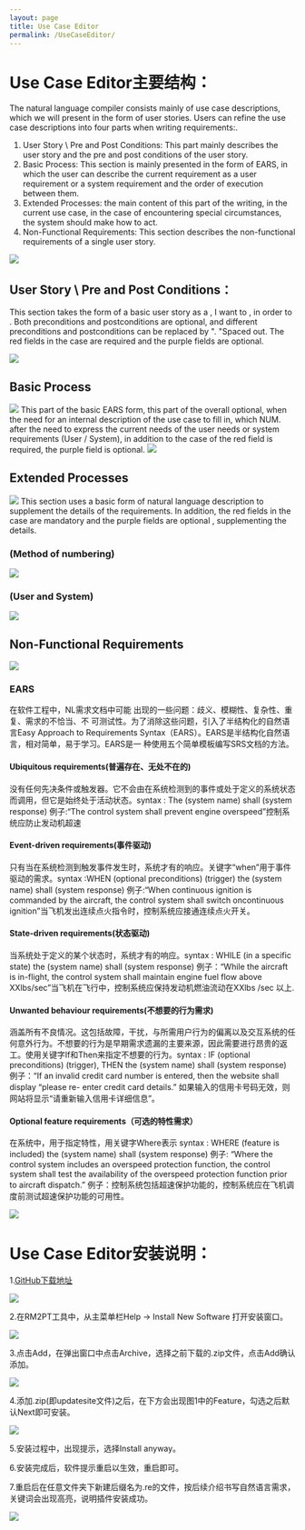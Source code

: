 ```yaml
---
layout: page
title: Use Case Editor
permalink: /UseCaseEditor/
---
```



# Use Case Editor主要结构：

   The natural language compiler consists mainly of use case descriptions, which we will present in the form of user stories. Users can refine the use case descriptions into four parts when writing requirements:.
1. User Story \ Pre and Post Conditions: This part mainly describes the user story and the pre and post conditions of the user story.
2. Basic Process: This section is mainly presented in the form of EARS, in which the user can describe the current requirement as a user requirement or a system requirement and the order of execution between them.
3. Extended Processes: the main content of this part of the writing, in the current use case, in the case of encountering special circumstances, the system should make how to act.
4. Non-Functional Requirements: This section describes the non-functional requirements of a single user story.

<img src="/imgs/UseCaseEditor-project/UCE2.png" />

## User Story \ Pre and Post Conditions：

   This section takes the form of a basic user story as a <User Persona>, I want to <Complete Activity>, in order to <Realise Value>. Both preconditions and postconditions are optional, and different preconditions and postconditions can be replaced by ". "Spaced out.
The red fields in the case are required and the purple fields are optional.

<img src="/imgs/UseCaseEditor-project/US.png" />

## Basic Process

<img src="/imgs/UseCaseEditor-project/BP.png" />
   This part of the basic EARS form, this part of the overall optional, when the need for an internal description of the use case to fill in, which NUM. after the need to express the current needs of the user needs or system requirements (User / System), in addition to the case of the red field is required, the purple field is optional.
<img src="/imgs/UseCaseEditor-project/BP2.png" />

## Extended Processes

<img src="/imgs/UseCaseEditor-project/EP.png" />
This section uses a basic form of natural language description to supplement the details of the requirements. In addition, the red fields in the case are mandatory and the purple fields are optional , supplementing the details.



### (Method of numbering)
<img src="/imgs/UseCaseEditor-project/EP2.png" />

### (User and System)
<img src="/imgs/UseCaseEditor-project/EP3.png" />

## Non-Functional Requirements
<img src="/imgs/UseCaseEditor-project/NF.png" />

### EARS
   在软件工程中，NL需求文档中可能 出现的一些问题：歧义、模糊性、复杂性、重复、需求的不恰当、不 可测试性。为了消除这些问题，引入了半结构化的自然语言Easy Approach to Requirements Syntax（EARS）。EARS是半结构化自然语言，相对简单，易于学习。EARS是一 种使用五个简单模板编写SRS文档的方法。 
#### Ubiquitous requirements(普遍存在、无处不在的)
没有任何先决条件或触发器。它不会由在系统检测到的事件或处于定义的系统状态而调用，但它是始终处于活动状态。syntax : The (system name) shall (system response)
例子:“The control system shall prevent engine overspeed”控制系统应防止发动机超速

#### Event-driven requirements(事件驱动)
只有当在系统检测到触发事件发生时，系统才有的响应。关键字“when”用于事件驱动的需求。syntax :WHEN (optional preconditions) (trigger) the (system name) shall (system response)
例子:“When continuous ignition is commanded by the aircraft, the control system shall switch oncontinuous ignition”当飞机发出连续点火指令时，控制系统应接通连续点火开关。

#### State-driven requirements(状态驱动)
当系统处于定义的某个状态时，系统才有的响应。syntax : WHILE (in a specific state) the (system name) shall (system response)
例子：“While the aircraft is in-flight, the control system shall maintain engine fuel flow above XXlbs/sec”当飞机在飞行中，控制系统应保持发动机燃油流动在XXlbs /sec 以上.

#### Unwanted behaviour requirements(不想要的行为需求)
涵盖所有不良情况。这包括故障，干扰，与所需用户行为的偏离以及交互系统的任何意外行为。不想要的行为是早期需求遗漏的主要来源，因此需要进行昂贵的返工。使用关键字If和Then来指定不想要的行为。syntax : IF (optional preconditions) (trigger), THEN the (system name) shall (system response) 
例子：“If an invalid credit card number is entered, then the website shall display “please re- enter credit card details.” 如果输入的信用卡号码无效，则网站将显示“请重新输入信用卡详细信息”。

#### Optional feature requirements（可选的特性需求）
在系统中，用于指定特性，用关键字Where表示 syntax : WHERE (feature is included) the (system name) shall (system response)
例子: “Where the control system includes an overspeed protection function, the control system shall test the availability of the overspeed protection function prior to aircraft dispatch.” 例子：控制系统包括超速保护功能的，控制系统应在飞机调度前测试超速保护功能的可用性。

  <img src="/imgs/UseCaseEditor-project/EARS1.png" />



  
# Use Case Editor安装说明：

1.[GitHub下载地址](https://github.com/YongQi123/iStar2UML/tree/main/UseCaseEditor)

<img src="/imgs/UseCaseEditor-project/AL1.png" />

2.在RM2PT工具中，从主菜单栏Help → Install New Software 打开安装窗口。

<img src="/imgs/UseCaseEditor-project/AL3.png" />

3.点击Add，在弹出窗口中点击Archive，选择之前下载的.zip文件，点击Add确认添加。

<img src="/imgs/UseCaseEditor-project/AL4.png" />

4.添加.zip(即updatesite文件)之后，在下方会出现图1中的Feature，勾选之后默认Next即可安装。

<img src="/imgs/UseCaseEditor-project/AL5.png" />

5.安装过程中，出现提示，选择Install anyway。

6.安装完成后，软件提示重启以生效，重启即可。

7.重启后在任意文件夹下新建后缀名为.re的文件，按后续介绍书写自然语言需求，关键词会出现高亮，说明插件安装成功。

<img src="/imgs/UseCaseEditor-project/AL6.png" />


